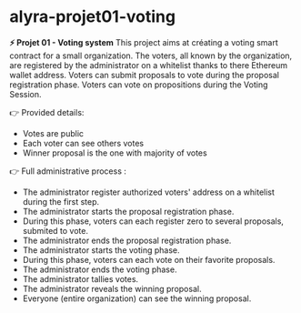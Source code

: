# alyra-projet01-voting

**⚡️ Projet 01 - Voting system**
This project aims at créating a voting smart contract for a small organization. The voters, all known by the organization, are registered by the administrator on a whitelist thanks to there Ethereum wallet address. Voters can submit proposals to vote during the proposal registration phase. Voters can vote on propositions during the Voting Session.

👉 Provided details:
- Votes are public
- Each voter can see others votes
- Winner proposal is the one with majority of votes
    
👉 Full administrative process :
- The administrator register authorized voters' address on a whitelist during the first step.
- The administrator starts the proposal registration phase.
- During this phase, voters can each register zero to several proposals, submited to vote.
- The administrator ends the proposal registration phase.
- The administrator starts the voting phase.
- During this phase, voters can each vote on their favorite proposals.
- The administrator ends the voting phase.
- The administrator tallies votes.
- The administrator reveals the winning proposal.
- Everyone (entire organization) can see the winning proposal.